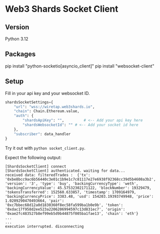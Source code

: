# Web3 Shards Socket Client

## Version
Python 3.12

## Packages
pip install "python-socketio[asyncio_client]"
pip install "websocket-client"

## Setup

Fill in your api key and your websocket ID.

```python
shardsSocketSettings={
    "url": "wss://wiretap.web3shards.io",
    "chain": Chain.Ethereum.value,
    "auth": {
        "shardsApiKey": "",         # <-- Add your api key here
        "shardsWebsocketId": "" # <-- Add your socket id here
    },
    "subscriber": data_handler
}
```

Try it out with `python socket_client.py`.

Expect the following output:
```
[ShardsSocketClient] connect
[ShardsSocketClient] authenticated. waiting for data...
received data: filteredTrades :  {'tx': '0xbe8bcc9ac6b56440c3e01c1b9e1c7c81117e27e6938f92368cc39d5b4608a3b2', 'version': '3', 'type': 'buy', 'backingCurrencyType': 'weth', 'backingCurrencyValue': 45.57532302171122, 'blockNumber': 19329479, 'tokensTransferred': 152560.633857, 'timestamp': 1709164979, 'backingCurrencyPrice': 3383.48, 'usd': 154203.19393749948, 'price': 1.0209290470493664, 'pair': '0xc7bbec68d12a0d1830360f8ec58fa599ba1b0e9b', 'token': '0xdac17f958d2ee523a2206206994597c13d831ec7', 'origin': '0xae2fc483527b8ef99eb5d9b44875f005ba1fae13', 'chain': 'eth'}
...
...
execution interrupted. disconnecting
```